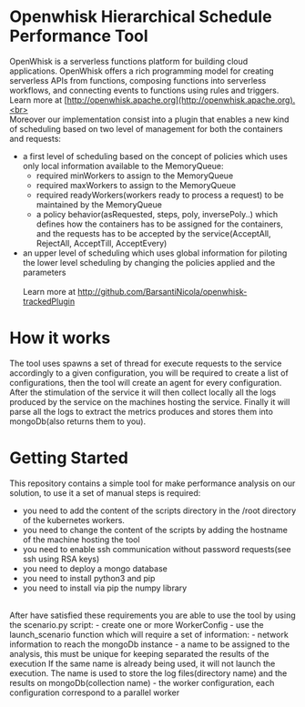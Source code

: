 # Openwhisk Hierarchical Schedule Performance Tool

OpenWhisk is a serverless functions platform for building cloud applications.
OpenWhisk offers a rich programming model for creating serverless APIs from functions,
composing functions into serverless workflows, and connecting events to functions using rules and triggers.
Learn more at [http://openwhisk.apache.org](http://openwhisk.apache.org).<br>  
Moreover our implementation consist into a plugin that enables a new kind of scheduling based
on two level of management for both the containers and requests:
- a first level of scheduling based on the concept of policies which uses only local information available to the MemoryQueue:
  - required minWorkers to assign to the MemoryQueue
  - required maxWorkers to assign to the MemoryQueue
  - required readyWorkers(workers ready to process a request) to be maintained by the MemoryQueue
  - a policy behavior(asRequested, steps, poly, inversePoly..) which defines how the containers has to be assigned for the containers, and the requests has to be accepted by the service(AcceptAll, RejectAll, AcceptTill, AcceptEvery)
- an upper level of scheduling which uses global information for piloting the lower level scheduling by changing the policies applied and the parameters<br>  
Learn more at http://github.com/BarsantiNicola/openwhisk-trackedPlugin

# How it works
The tool uses spawns a set of thread for execute requests to the service accordingly to a given configuration, you will be required to create a list
of configurations, then the tool will create an agent for every configuration. After the stimulation of the service it will then
collect locally all the logs produced by the service on the machines hosting the service. Finally it will parse all the logs
to extract the metrics produces and stores them into mongoDb(also returns them to you).

# Getting Started

This repository contains a simple tool for make performance analysis on our solution, to use it a set of manual steps is required:
- you need to add the content of the scripts directory in the /root directory of the kubernetes workers.
- you need to change the content of the scripts by adding the hostname of the machine hosting the tool
- you need to enable ssh communication without password requests(see ssh using RSA keys)
- you need to deploy a mongo database
- you need to install python3 and pip
- you need to install via pip the numpy library
<br>  
After have satisfied these requirements you are able to use the tool by using the
scenario.py script:
- create one or more WorkerConfig
- use the launch_scenario function which will require a set of information:
  - network information to reach the mongoDb instance
  - a name to be assigned to the analysis, this must be unique for keeping separated the results of the execution
If the same name is already being used, it will not launch the execution. The name is used to store the log files(directory name) and the results on mongoDb(collection name)
  - the worker configuration, each configuration correspond to a parallel worker